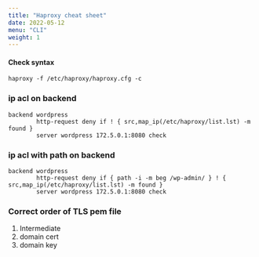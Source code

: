 ```yaml
---
title: "Haproxy cheat sheet"
date: 2022-05-12
menu: "CLI"
weight: 1
---
```


#### Check syntax 
```
haproxy -f /etc/haproxy/haproxy.cfg -c
```

### ip acl on backend 
```
backend wordpress
        http-request deny if ! { src,map_ip(/etc/haproxy/list.lst) -m found }
        server wordpress 172.5.0.1:8080 check
```

### ip acl with path on backend 
```
backend wordpress
        http-request deny if { path -i -m beg /wp-admin/ } ! { src,map_ip(/etc/haproxy/list.lst) -m found }
        server wordpress 172.5.0.1:8080 check
```

### Correct order of TLS pem file
1. Intermediate
2. domain cert
3. domain key
